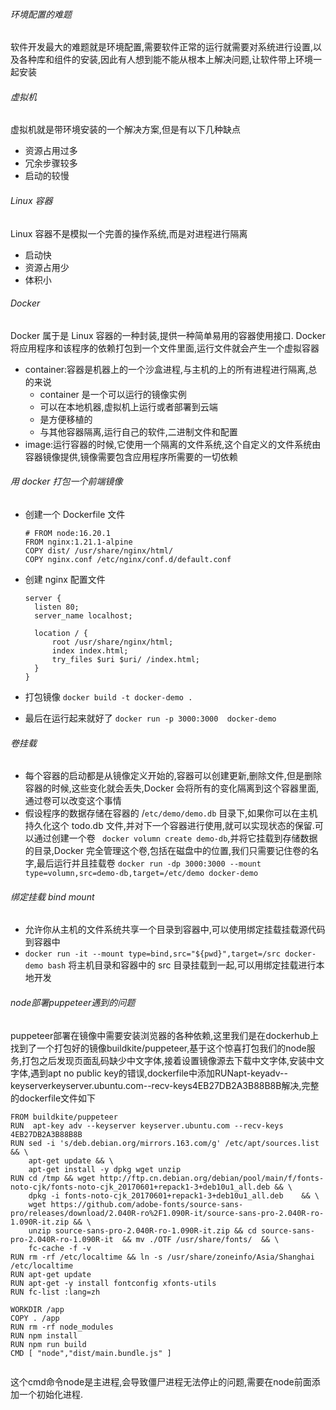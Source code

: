 ###### 环境配置的难题

软件开发最大的难题就是环境配置,需要软件正常的运行就需要对系统进行设置,以及各种库和组件的安装,因此有人想到能不能从根本上解决问题,让软件带上环境一起安装

###### 虚拟机

虚拟机就是带环境安装的一个解决方案,但是有以下几种缺点

- 资源占用过多
- 冗余步骤较多
- 启动的较慢

###### Linux 容器

Linux 容器不是模拟一个完善的操作系统,而是对进程进行隔离

- 启动快
- 资源占用少
- 体积小

###### Docker

Docker 属于是 Linux 容器的一种封装,提供一种简单易用的容器使用接口.
Docker 将应用程序和该程序的依赖打包到一个文件里面,运行文件就会产生一个虚拟容器

- container:容器是机器上的一个沙盒进程,与主机的上的所有进程进行隔离,总的来说
  - container 是一个可以运行的镜像实例
  - 可以在本地机器,虚拟机上运行或者部署到云端
  - 是方便移植的
  - 与其他容器隔离,运行自己的软件,二进制文件和配置
- image:运行容器的时候,它使用一个隔离的文件系统,这个自定义的文件系统由容器镜像提供,镜像需要包含应用程序所需要的一切依赖

###### 用 docker 打包一个前端镜像

- 创建一个 Dockerfile 文件

  ```
  # FROM node:16.20.1
  FROM nginx:1.21.1-alpine
  COPY dist/ /usr/share/nginx/html/
  COPY nginx.conf /etc/nginx/conf.d/default.conf

  ```
- 创建 nginx 配置文件

  ```
  server {
    listen 80;
    server_name localhost;

    location / {
        root /usr/share/nginx/html;
        index index.html;
        try_files $uri $uri/ /index.html;
    }
  }
  ```
- 打包镜像 `docker build -t docker-demo .`
- 最后在运行起来就好了 `docker run -p 3000:3000  docker-demo`

###### 卷挂载

- 每个容器的启动都是从镜像定义开始的,容器可以创建更新,删除文件,但是删除容器的时候,这些变化就会丢失,Docker 会将所有的变化隔离到这个容器里面,通过卷可以改变这个事情
- 假设程序的数据存储在容器的 /`etc/demo/demo.db` 目录下,如果你可以在主机持久化这个 todo.db 文件,并对下一个容器进行使用,就可以实现状态的保留.可以通过创建一个卷 ` docker volumn create demo-db`,并将它挂载到存储数据的目录,Docker 完全管理这个卷,包括在磁盘中的位置,我们只需要记住卷的名字,最后运行并且挂载卷 `docker run -dp 3000:3000 --mount type=volumn,src=demo-db,target=/etc/demo docker-demo`

###### 绑定挂载 bind mount

- 允许你从主机的文件系统共享一个目录到容器中,可以使用绑定挂载挂载源代码到容器中
- `docker run -it --mount type=bind,src="${pwd}",target=/src docker-demo bash` 将主机目录和容器中的 src 目录挂载到一起,可以用绑定挂载进行本地开发

###### node部署puppeteer遇到的问题

puppeteer部署在镜像中需要安装浏览器的各种依赖,这里我们是在dockerhub上找到了一个打包好的镜像buildkite/puppeteer,基于这个惊喜打包我们的node服务,打包之后发现页面乱码缺少中文字体,接着设置镜像源去下载中文字体,安装中文字体,遇到apt no public key的错误,dockerfile中添加RUNapt-keyadv--keyserverkeyserver.ubuntu.com--recv-keys4EB27DB2A3B88B8B解决,完整的dockerfile文件如下

```
FROM buildkite/puppeteer
RUN  apt-key adv --keyserver keyserver.ubuntu.com --recv-keys 4EB27DB2A3B88B8B 
RUN sed -i 's/deb.debian.org/mirrors.163.com/g' /etc/apt/sources.list && \
    apt-get update && \
    apt-get install -y dpkg wget unzip
RUN cd /tmp && wget http://ftp.cn.debian.org/debian/pool/main/f/fonts-noto-cjk/fonts-noto-cjk_20170601+repack1-3+deb10u1_all.deb && \
    dpkg -i fonts-noto-cjk_20170601+repack1-3+deb10u1_all.deb    && \
    wget https://github.com/adobe-fonts/source-sans-pro/releases/download/2.040R-ro%2F1.090R-it/source-sans-pro-2.040R-ro-1.090R-it.zip && \
    unzip source-sans-pro-2.040R-ro-1.090R-it.zip && cd source-sans-pro-2.040R-ro-1.090R-it  && mv ./OTF /usr/share/fonts/  && \
    fc-cache -f -v
RUN rm -rf /etc/localtime && ln -s /usr/share/zoneinfo/Asia/Shanghai /etc/localtime
RUN apt-get update
RUN apt-get -y install fontconfig xfonts-utils
RUN fc-list :lang=zh

WORKDIR /app
COPY . /app
RUN rm -rf node_modules
RUN npm install
RUN npm run build
CMD [ "node","dist/main.bundle.js" ]


```

这个cmd命令node是主进程,会导致僵尸进程无法停止的问题,需要在node前面添加一个初始化进程.
